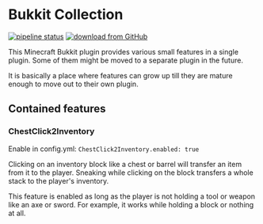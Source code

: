 # Bukkit Collection

[![pipeline status](https://github.com/Programie/BukkitCollection/actions/workflows/build/badge.svg)](https://github.com/Programie/BukkitCollection/commits/master)
[![download from GitHub](https://img.shields.io/badge/download-Releases-blue?logo=github)](https://github.com/Programie/BukkitCollection/releases/latest)

This Minecraft Bukkit plugin provides various small features in a single plugin. Some of them might be moved to a separate plugin in the future.

It is basically a place where features can grow up till they are mature enough to move out to their own plugin.

## Contained features

### ChestClick2Inventory

Enable in config.yml: `ChestClick2Inventory.enabled: true`

Clicking on an inventory block like a chest or barrel will transfer an item from it to the player. Sneaking while clicking on the block transfers a whole stack to the player's inventory.

This feature is enabled as long as the player is not holding a tool or weapon like an axe or sword. For example, it works while holding a block or nothing at all.